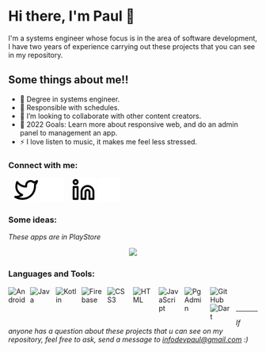 # Hi there, I'm Paul 👋 

I'm a systems engineer whose focus is in the area of software development, I have two years of experience carrying out these projects that you can see in my repository.

## Some things about me!!

- 🔭 Degree in systems engineer.
- 🌱 Responsible with schedules.
- 👯 I’m looking to collaborate with other content creators.
- 🥅 2022 Goals: Learn more about responsive web, and do an admin panel to management an app.
- ⚡ I love listen to music, it makes me feel less stressed.

### Connect with me:

&nbsp;&nbsp;
[![website](./img/twitter-light.svg)](https://twitter.com/PaulGuillenAcu1#gh-light-mode-only)
[![website](./img/twitter-dark.svg)](https://twitter.com/PaulGuillenAcu1#gh-dark-mode-only)
&nbsp;&nbsp;
[![website](./img/linkedin-light.svg)](https://www.linkedin.com/in/paul-guillen-acu%C3%B1a-61ab9319a/#gh-light-mode-only)
[![website](./img/linkedin-dark.svg)](https://www.linkedin.com/in/paul-guillen-acu%C3%B1a-61ab9319a/#gh-dark-mode-only)
&nbsp;&nbsp;

### Some ideas:

_These apps are in PlayStore_

<p align="center">
 <img src="https://user-images.githubusercontent.com/43099030/180676284-84b04858-5ab7-4854-808d-4630e1936b6d.png"/>
</p>


### Languages and Tools:

<img align="left" alt="Android" width="42px" src="https://www.pinclipart.com/picdir/big/542-5422938_android-studio-icon-android-studio-new-icon-clipart.png" style="padding-right:2px;"/>
<img align="left" alt="Java" width="42px" src="https://brandslogos.com/wp-content/uploads/images/large/java-logo-1.png"  style="padding-right:10px;"/>
<img align="left" alt="Kotlin" width="42px" src="https://miro.medium.com/max/440/1*0WiowS1xHwISJnLX3Hs05g.png" style="padding-right:10px;" />
<img align="left" alt="Firebase" width="42px" src="https://www.gameartguppy.com/wp-content/uploads/2019/04/mascot_firebase-logo.png" style="padding-right:10px;" />
<img align="left" alt="CSS3" width="42px" src="https://cdn.jsdelivr.net/gh/devicons/devicon/icons/css3/css3-original.svg" style="padding-right:10px;" />
<img align="left" alt="HTML" width="42px" src="https://cdn.jsdelivr.net/gh/devicons/devicon/icons/html5/html5-original.svg" style="padding-right:10px;" />
<img align="left" alt="JavaScript" width="42px" src="https://cdn.jsdelivr.net/gh/devicons/devicon/icons/javascript/javascript-original.svg" style="padding-right:10px;"/>
<img align="left" alt="PgAdmin" width="42px" src="https://upload.wikimedia.org/wikipedia/commons/thumb/2/29/Postgresql_elephant.svg/640px-Postgresql_elephant.svg.png" style="padding-right:10px;"/>
<img align="left" alt="GitHub" width="42px" src="https://user-images.githubusercontent.com/3369400/139447912-e0f43f33-6d9f-45f8-be46-2df5bbc91289.png" style="padding-right:5px;" />
<img align="left" alt="Dart" width="42px" src="https://camo.githubusercontent.com/dc130e15e764a2ce83daf7503c9b73e5ee349259ceb82b4a0f393339289f8564/68747470733a2f2f63646e2d696d616765732d312e6d656469756d2e636f6d2f6d61782f313230302f312a352d616f4b3849426d58766535776842514d393047412e706e67" style="padding-right:10px;" />
<br />
<br />

---
_If anyone has a question about these projects that u can see on my repository, feel free to ask, send a message to infodevpaul@gmail.com :)_
